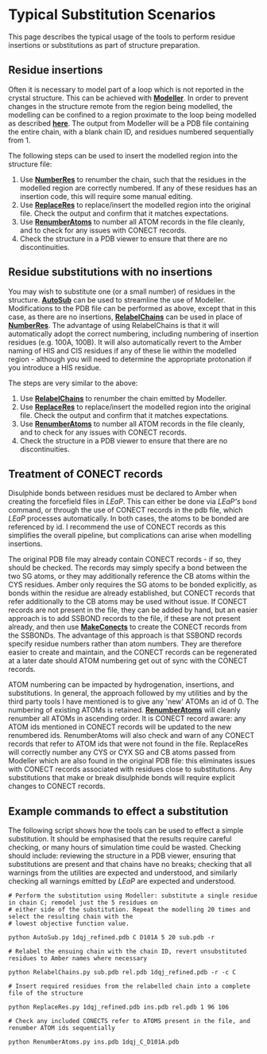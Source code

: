 # Typical Substitution Scenarios

This page describes the typical usage of the tools to perform residue insertions or substitutions as part of structure preparation.

## Residue insertions

Often it is necessary to model part of a loop which is not reported in the crystal structure. This can be achieved with [**Modeller**](https://salilab.org/modeller/). In order to prevent changes in the structure remote from the region being modelled, the modelling can be confined to a region proximate to the loop being modelled as described [**here**](https://salilab.org/modeller/manual/node23.html). The output from Modeller will be a PDB file containing the entire chain, with a blank chain ID, and residues numbered sequentially from 1.

The following steps can be used to insert the modelled region into the structure file:

1. Use [**NumberRes**](Preptools.md/#numberres) to renumber the chain, such that the residues in the modelled region are correctly numbered. If any of these residues has an insertion code, this will require some manual editing.
2. Use [**ReplaceRes**](Preptools.md/#replaceres) to replace/insert the modelled region into the original file. Check the output and confirm that it matches expectations.
3. Use [**RenumberAtoms**](Preptools.md/#renumberatoms) to number all ATOM records in the file cleanly, and to check for any issues with CONECT records.
4. Check the structure in a PDB viewer to ensure that there are no discontinuities.

## Residue substitutions with no insertions

You may wish to substitute one (or a small number) of residues in the structure. [**AutoSub**](docs/Preptools.md/#autosub) can be used to streamline the use of Modeller. Modifications to the PDB file can be performed as above, except that in this case, as there are no insertions, [**RelabelChains**](Preptools.md/#relabelchains) can be used in place of [**NumberRes**](Preptools.md/#numberres). The advantage of using RelabelChains is that it will automatically adopt the correct numbering, including numbering of insertion residues (e.g. 100A, 100B). It will also automatically revert to the Amber naming of HIS and CIS residues if any of these lie within the modelled region - although you will need to determine the appropriate protonation if you introduce a HIS residue.

The steps are very similar to the above:

1. Use [**RelabelChains**](Preptools.md/#relabelchains) to renumber the chain emitted by Modeller.
2. Use [**ReplaceRes**](Preptools.md/#replaceres) to replace/insert the modelled region into the original file. Check the output and confirm that it matches expectations.
3. Use [**RenumberAtoms**](Preptools.md/#renumberatoms) to number all ATOM records in the file cleanly, and to check for any issues with CONECT records.
4. Check the structure in a PDB viewer to ensure that there are no discontinuities.

## Treatment of CONECT records ##

Disulphide bonds between residues must be declared to Amber when creating the forcefield files in *LEaP*. This can either be done via *LEaP's* `bond` command, or through the use of CONECT records in the pdb file, which *LEaP* processes automatically. In both cases, the atoms to be bonded are referenced by id. I recommend the use of CONECT records as this simplifies the overall pipeline, but complications can arise when modelling insertions.

The original PDB file may already contain CONECT records - if so, they should be checked. The records may simply specify a bond between the two SG atoms, or they may additionally reference the CB atoms within the CYS residues. Amber only requires the SG atoms to be bonded explicitly, as bonds within the residue are already established, but CONECT records that refer additionally to the CB atoms may be used without issue. If CONECT records are not present in the file, they can be added by hand, but an easier approach is to add SSBOND records to the file, if these are not present already, and then use [**MakeConects**](docs/Preptools.md/#makeconects) to create the CONECT records from the SSBONDs. The advantage of this approach is that SSBOND records specify residue numbers rather than atom numbers. They are therefore easier to create and maintain, and the CONECT records can be regenerated at a later date should ATOM numbering get out of sync with the CONECT records.

ATOM numbering can be impacted by hydrogenation, insertions, and substitutions. In general, the approach followed by my utilities and by the third party tools I have mentioned is to give any 'new' ATOMs an id of 0. The numbering of existing ATOMs is retained. [**RenumberAtoms**](Preptools.md/#renumberatoms) will cleanly renumber all ATOMs in ascending order. It is CONECT record aware: any ATOM ids mentioned in CONECT records will be updated to the new renumbered ids. RenumberAtoms will also check and warn of any CONECT records that refer to ATOM ids that were not found in the file. ReplaceRes will correctly number any CYS or CYX SG and CB atoms passed from Modeller which are also found in the original PDB file: this eliminates issues with CONECT records associated with residues close to substitutions. Any substitutions that make or break disulphide bonds will require explicit changes to CONECT records. 

## Example commands to effect a substitution ##

The following script shows how the tools can be used to effect a simple substitution. It should be emphasised that the results require careful checking, or many hours of simulation time could be wasted. Checking should include: reviewing the structure in a PDB viewer, ensuring that substitutions are present and that chains have no breaks; checking that all warnings from the utilities are expected and understood, and similarly checking all warnings emitted by *LEaP* are expected and understood.

	# Perform the substitution using Modeller: substitute a single residue in chain C; remodel just the 5 residues on
	# either side of the substitution. Repeat the modelling 20 times and select the resulting chain with the
	# lowest objective function value.

	python AutoSub.py 1dqj_refined.pdb C D101A 5 20 sub.pdb -r
	
	# Relabel the ensuing chain with the chain ID, revert unsubstituted residues to Amber names where necessary
	
	python RelabelChains.py sub.pdb rel.pdb 1dqj_refined.pdb -r -c C
	
	# Insert required residues from the relabelled chain into a complete file of the structure
	
	python ReplaceRes.py 1dqj_refined.pdb ins.pdb rel.pdb 1 96 106
	
	# Check any included CONECTS refer to ATOMS present in the file, and renumber ATOM ids sequentially
	
	python RenumberAtoms.py ins.pdb 1dqj_C_D101A.pdb
 
 



